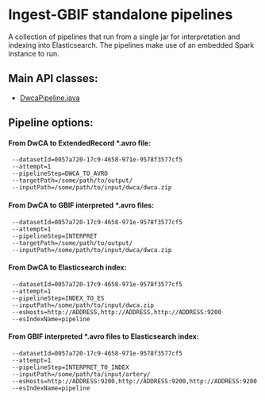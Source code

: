 # Ingest-GBIF standalone pipelines

A collection of pipelines that run from a single jar for interpretation and indexing into Elasticsearch.
The pipelines make use of an embedded Spark instance to run.

## Main API classes:
 - [DwcaPipeline.java](./src/main/java/org/gbif/pipelines/standalone/DwcaPipeline.java)

## Pipeline options:

#### From DwCA to ExtendedRecord *.avro file:
```
 --datasetId=0057a720-17c9-4658-971e-9578f3577cf5
 --attempt=1
 --pipelineStep=DWCA_TO_AVRO
 --targetPath=/some/path/to/output/
 --inputPath=/some/path/to/input/dwca/dwca.zip
```

#### From DwCA to GBIF interpreted *.avro files:
```
 --datasetId=0057a720-17c9-4658-971e-9578f3577cf5
 --attempt=1
 --pipelineStep=INTERPRET
 --targetPath=/some/path/to/output/
 --inputPath=/some/path/to/input/dwca/dwca.zip
```

#### From DwCA to Elasticsearch index:
```
 --datasetId=0057a720-17c9-4658-971e-9578f3577cf5
 --attempt=1
 --pipelineStep=INDEX_TO_ES
 --inputPath=/some/path/to/input/dwca.zip
 --esHosts=http://ADDRESS,http://ADDRESS,http://ADDRESS:9200
 --esIndexName=pipeline
```

#### From GBIF interpreted *.avro files to Elasticsearch index:
```
 --datasetId=0057a720-17c9-4658-971e-9578f3577cf5
 --attempt=1
 --pipelineStep=INTERPRET_TO_INDEX
 --inputPath=/some/path/to/input/artery/
 --esHosts=http://ADDRESS:9200,http://ADDRESS:9200,http://ADDRESS:9200
 --esIndexName=pipeline
 ```